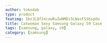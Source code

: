 ```yaml
---
author: tokodab
type: product
featimg: 1bzJLQf24cowRuZwNMDi5LNasFSSbspOo
title: Catwoman Sexy Samsung Galaxy S9 Case
tags: [samsung, galaxy, s9]
category: [samsung]
---
```

